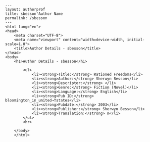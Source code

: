 
    ---
    layout: authorprof
    title: sbesson'Author Name 
    permalink: /sbesson
    ---
    <html lang="en">
    <head>
        <meta charset="UTF-8">
        <meta name="viewport" content="width=device-width, initial-scale=1.0">
        <title>Author Details - sbesson</title>
    </head>
    <body>
        <h1>Author Details - sbesson</h1>
        
            <ul>
                <li><strong>Title:</strong> Rationed Freedoms</li>
                <li><strong>Author:</strong> Sherwyn Besson</li>
                <li><strong>Descriptor:</strong> </li>
                <li><strong>Genre:</strong> Fiction (Novel)</li>
                <li><strong>Language:</strong> English</li>
                <li><strong>Pub ID:</strong> bloomington_in_united¬†states</li>
                <li><strong>Pubdate:</strong> 2003</li>
                <li><strong>Publisher:</strong> Sherwyn Besson</li>
                <li><strong>Translation:</strong> n</li>
            </ul>
            <hr>
            
        </body>
        </html>
        